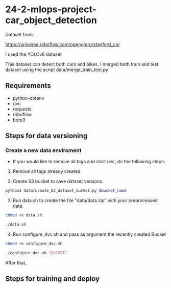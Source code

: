 # 24-2-mlops-project-car_object_detection

Dataset from:

https://universe.roboflow.com/openglpro/stanford_car

I used the YOLOv8 dataset

This dataset can detect both cars and bikes. I merged both train and test dataset using the script data/merge_train_test.py

## Requirements
- python-dotenv
- dvc
- requests
- roboflow
- boto3

## Steps for data versioning

### Create a new data enviroment
- If you would like to remove all tags and start dvc, do the following steps:

1. Remove all tags already created.

2. Create S3 bucket to save dataset versions.

```Bash
python3 data/create_S3_dataset_bucket.py $bucket_name
```

3. Run data.sh to create the file "data/data.zip" with your preprocessed data.

```Bash
chmod +x data.sh

./data.sh
```

4. Run configure_dvc.sh and pass as argument the recently created Bucket

```Bash
chmod +x configure_dvc.sh

./configure_dvc.sh [BUCKET]
```

After that, 
## Steps for training and deploy

